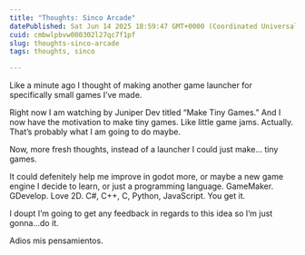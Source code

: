 ```yaml
---
title: "Thoughts: Sinco Arcade"
datePublished: Sat Jun 14 2025 18:59:47 GMT+0000 (Coordinated Universal Time)
cuid: cmbwlpbvw000302l27qc7f1pf
slug: thoughts-sinco-arcade
tags: thoughts, sinco

---
```


Like a minute ago I thought of making another game launcher for specifically small games I’ve made.

Right now I am watching by Juniper Dev titled “Make Tiny Games.” And I now have the motivation to make tiny games. Like little game jams. Actually. That’s probably what I am going to do maybe.

Now, more fresh thoughts, instead of a launcher I could just make… tiny games.

It could defenitely help me improve in godot more, or maybe a new game engine I decide to learn, or just a programming language. GameMaker. GDevelop. Love 2D. C#, C++, C, Python, JavaScript. You get it.

I doupt I’m going to get any feedback in regards to this idea so I’m just gonna…do it.

Adios mis pensamientos.